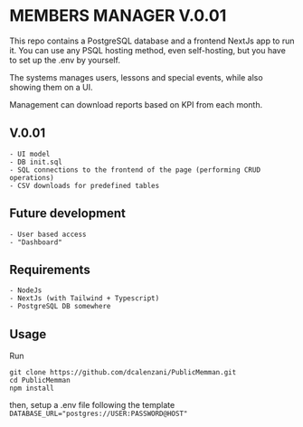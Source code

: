 # MEMBERS MANAGER V.0.01
This repo contains a PostgreSQL database and a frontend NextJs app to run it. You can use any PSQL hosting method, even self-hosting, but you have to set up the .env by yourself. 

The systems manages users, lessons and special events, while also showing them on a UI. 

Management can download reports based on KPI from each month.

## V.0.01
    - UI model
    - DB init.sql
    - SQL connections to the frontend of the page (performing CRUD operations)
    - CSV downloads for predefined tables

## Future development
    - User based access
    - "Dashboard"

## Requirements
    - NodeJs
    - NextJs (with Tailwind + Typescript)
    - PostgreSQL DB somewhere

## Usage

Run
```
git clone https://github.com/dcalenzani/PublicMemman.git
cd PublicMemman
npm install
```

then, setup a .env file following the template
`DATABASE_URL="postgres://USER:PASSWORD@HOST"`

